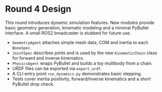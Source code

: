 # Round 4 Design

This round introduces dynamic simulation features. New modules provide basic geometry generation, kinematic modeling and a minimal PyBullet interface. A small ROS2 broadcaster is stubbed for future use.

* `GeometryAgent` attaches simple mesh data, COM and inertia to each `BoneSpec`.
* `JointSpec` describes joints and is used by the new `KinematicChain` class for forward and inverse kinematics.
* `PhysicsAgent` wraps PyBullet and builds a toy multibody from a chain.
* URDF files can be exported via `export_urdf`.
* A CLI entry point `run_dynamics.py` demonstrates basic stepping.
* Tests cover inertia positivity, forward/inverse kinematics and a short PyBullet drop check.
